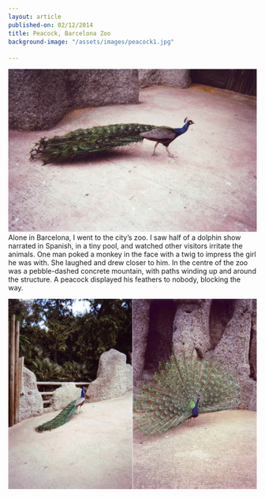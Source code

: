 ```yaml
---
layout: article
published-on: 02/12/2014
title: Peacock, Barcelona Zoo
background-image: "/assets/images/peacock1.jpg"

---
```

![](/assets/images/peacock2.jpg)Alone in Barcelona, I went to the city’s zoo. I saw half of a dolphin show narrated in Spanish, in a tiny pool, and watched other visitors irritate the animals. One man poked a monkey in the face with a twig to impress the girl he was with. She laughed and drew closer to him. In the centre of the zoo was a pebble-dashed concrete mountain, with paths winding up and around the structure. A peacock displayed his feathers to nobody, blocking the way.

![](/assets/images/peacockmerge.jpg)